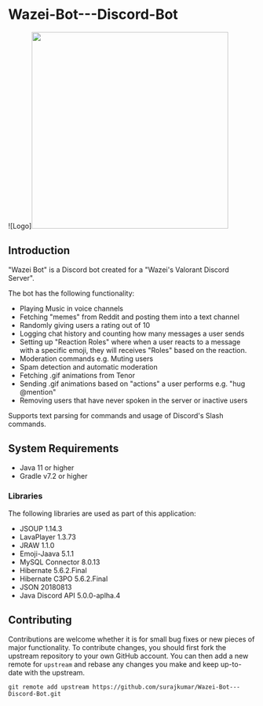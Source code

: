 # Wazei-Bot---Discord-Bot

![Logo]<img src="https://i.imgur.com/gtGZn2g.png" width="400" height="400">


## Introduction
"Wazei Bot" is a Discord bot created for a "Wazei's Valorant Discord Server".

The bot has the following functionality:

* Playing Music in voice channels
* Fetching "memes" from Reddit and posting them into a text channel
* Randomly giving users a rating out of 10
* Logging chat history and counting how many messages a user sends
* Setting up "Reaction Roles" where when a user reacts to a message with a specific emoji, they will receives "Roles" based on the reaction.
* Moderation commands e.g. Muting users
* Spam detection and automatic moderation
* Fetching .gif animations from Tenor
* Sending .gif animations based on "actions" a user performs e.g. "hug @mention"
* Removing users that have never spoken in the server or inactive users 

Supports text parsing for commands and usage of Discord's Slash commands.

## System Requirements
* Java 11 or higher
* Gradle v7.2 or higher

### Libraries
The following libraries are used as part of this application:
* JSOUP 1.14.3
* LavaPlayer 1.3.73
* JRAW 1.1.0
* Emoji-Jaava 5.1.1
* MySQL Connector 8.0.13
* Hibernate 5.6.2.Final
* Hibernate C3PO 5.6.2.Final
* JSON 20180813
* Java Discord API 5.0.0-aplha.4

## Contributing
Contributions are welcome whether it is for small bug fixes or new pieces of major functionality. To contribute changes, you should first fork the upstream repository to your own GitHub account. You can then add a new remote for `upstream` and rebase any changes you make and keep up-to-date with the upstream.

`git remote add upstream https://github.com/surajkumar/Wazei-Bot---Discord-Bot.git`
